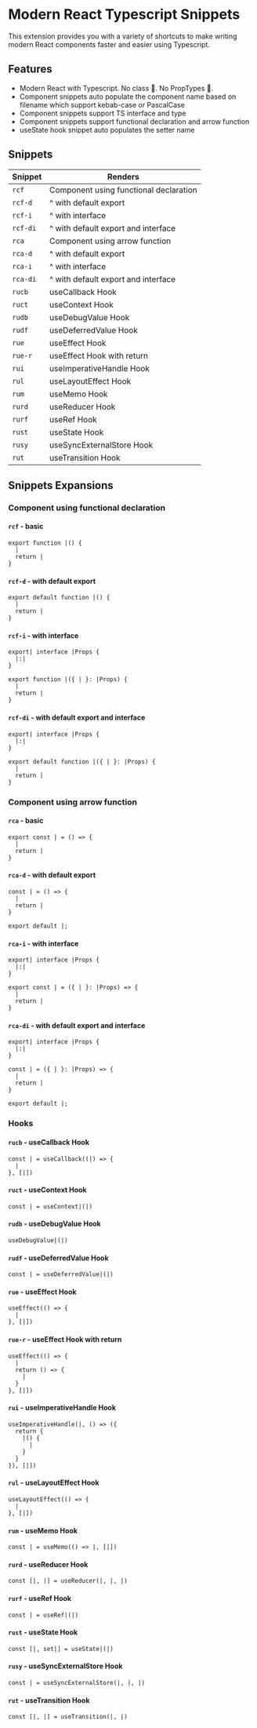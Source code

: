 # Modern React Typescript Snippets

This extension provides you with a variety of shortcuts to make writing modern React components faster and easier using Typescript.

## Features

- Modern React with Typescript. No class 💪. No PropTypes 🕺.
- Component snippets auto populate the component name based on filename which support kebab-case or PascalCase
- Component snippets support TS interface and type
- Component snippets support functional declaration and arrow function
- useState hook snippet auto populates the setter name

## Snippets

| Snippet  | Renders                                |
| -------- | -------------------------------------- |
| `rcf`    | Component using functional declaration |
| `rcf-d`  | ^ with default export                  |
| `rcf-i`  | ^ with interface                       |
| `rcf-di` | ^ with default export and interface    |
| `rca`    | Component using arrow function         |
| `rca-d`  | ^ with default export                  |
| `rca-i`  | ^ with interface                       |
| `rca-di` | ^ with default export and interface    |
| `rucb`   | useCallback Hook                       |
| `ruct`   | useContext Hook                        |
| `rudb`   | useDebugValue Hook                     |
| `rudf`   | useDeferredValue Hook                  |
| `rue`    | useEffect Hook                         |
| `rue-r`  | useEffect Hook with return             |
| `rui`    | useImperativeHandle Hook               |
| `rul`    | useLayoutEffect Hook                   |
| `rum`    | useMemo Hook                           |
| `rurd`   | useReducer Hook                        |
| `rurf`   | useRef Hook                            |
| `rust`   | useState Hook                          |
| `rusy`   | useSyncExternalStore Hook              |
| `rut`    | useTransition Hook                     |

## Snippets Expansions

### Component using functional declaration

#### `rcf` - basic

```typescriptreact
export function |() {
  |
  return |
}
```

#### `rcf-d` - with default export

```typescriptreact
export default function |() {
  |
  return |
}
```

#### `rcf-i` - with interface

```typescriptreact
export| interface |Props {
  |:|
}

export function |({ | }: |Props) {
  |
  return |
}
```

#### `rcf-di` - with default export and interface

```typescriptreact
export| interface |Props {
  |:|
}

export default function |({ | }: |Props) {
  |
  return |
}
```

### Component using arrow function

#### `rca` - basic

```typescriptreact
export const | = () => {
  |
  return |
}
```

#### `rca-d` - with default export

```typescriptreact
const | = () => {
  |
  return |
}

export default |;
```

#### `rca-i` - with interface

```typescriptreact
export| interface |Props {
  |:|
}

export const | = ({ | }: |Props) => {
  |
  return |
}
```

#### `rca-di` - with default export and interface

```typescriptreact
export| interface |Props {
  |:|
}

const | = ({ | }: |Props) => {
  |
  return |
}

export default |;
```

### Hooks

#### `rucb` - useCallback Hook

```typescriptreact
const | = useCallback((|) => {
  |
}, [|])
```

#### `ruct` - useContext Hook

```typescriptreact
const | = useContext|(|)
```

#### `rudb` - useDebugValue Hook

```typescriptreact
useDebugValue|(|)
```

#### `rudf` - useDeferredValue Hook

```typescriptreact
const | = useDeferredValue|(|)
```

#### `rue` - useEffect Hook

```typescriptreact
useEffect(() => {
  |
}, [|])
```

#### `rue-r` - useEffect Hook with return

```typescriptreact
useEffect(() => {
  |
  return () => {
    |
  }
}, [|])
```

#### `rui` - useImperativeHandle Hook

```typescriptreact
useImperativeHandle(|, () => ({
  return {
    |() {
      |
    }
  }
}), [|])
```

#### `rul` - useLayoutEffect Hook

```typescriptreact
useLayoutEffect(() => {
  |
}, [|])
```

#### `rum` - useMemo Hook

```typescriptreact
const | = useMemo(() => |, [|])
```

#### `rurd` - useReducer Hook

```typescriptreact
const [|, |] = useReducer(|, |, |)
```

#### `rurf` - useRef Hook

```typescriptreact
const | = useRef|(|)
```

#### `rust` - useState Hook

```typescriptreact
const [|, set|] = useState|(|)
```

#### `rusy` - useSyncExternalStore Hook

```typescriptreact
const | = useSyncExternalStore(|, |, |)
```

#### `rut` - useTransition Hook

```typescriptreact
const [|, |] = useTransition(|, |)
```
